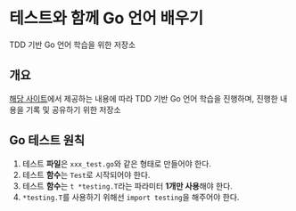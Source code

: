 # 테스트와 함께 Go 언어 배우기
TDD 기반 Go 언어 학습을 위한 저장소

## 개요
[해당 사이트](https://quii.gitbook.io/learn-go-with-tests/)에서 제공하는 내용에 따라 TDD 기반 Go 언어 학습을 진행하며, 진행한 내용을 기록 및 공유하기 위한 저장소

## Go 테스트 원칙
1. 테스트 **파일**은 `xxx_test.go`와 같은 형태로 만들어야 한다.
2. 테스트 **함수**는 `Test`로 시작되어야 한다.
3. 테스트 **함수**는 `t *testing.T`라는 파라미터 **1개만 사용**해야 한다.
4. `*testing.T`를 사용하기 위해선 `import testing`을 해주어야 한다.